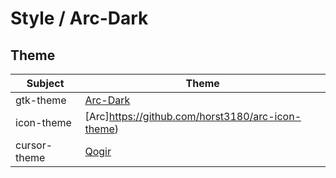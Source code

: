 

# Style / Arc-Dark



## Theme

| Subject | Theme |
| --- | --- |
| gtk-theme | [Arc-Dark](https://github.com/jnsh/arc-theme) |
| icon-theme | [Arc]https://github.com/horst3180/arc-icon-theme) |
| cursor-theme | [Qogir](https://github.com/vinceliuice/Qogir-icon-theme/tree/master/src/cursors) |
